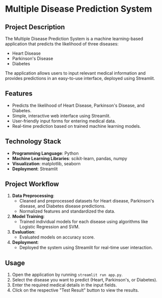 # Multiple Disease Prediction System

## Project Description
The Multiple Disease Prediction System is a machine learning-based application that predicts the likelihood of three diseases:
- Heart Disease
- Parkinson's Disease
- Diabetes

The application allows users to input relevant medical information and provides predictions in an easy-to-use interface, deployed using Streamlit.

## Features
- Predicts the likelihood of Heart Disease, Parkinson's Disease, and Diabetes.
- Simple, interactive web interface using Streamlit.
- User-friendly input forms for entering medical data.
- Real-time prediction based on trained machine learning models.

## Technology Stack
- **Programming Language**: Python
- **Machine Learning Libraries**: scikit-learn, pandas, numpy
- **Visualization**: matplotlib, seaborn
- **Deployment**: Streamlit

## Project Workflow
1. **Data Preprocessing**:
   - Cleaned and preprocessed datasets for Heart disease, Parkinson's disease, and Diabetes disease predictions.
   - Normalized features and standardized the data.
2. **Model Training**:
   - Trained individual models for each disease using algorithms like Logistic Regression and SVM.
3. **Evaluation**:
   - Evaluated models on accuracy score.
4. **Deployment**:
   - Deployed the system using Streamlit for real-time user interaction.

## Usage
1. Open the application by running `streamlit run app.py`.
2. Select the disease you want to predict (Heart, Parkinson's, or Diabetes).
3. Enter the required medical details in the input fields.
4. Click on the respective "Test Result" button to view the results.
